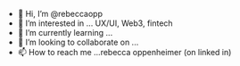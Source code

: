 - 👋 Hi, I’m @rebeccaopp
- 👀 I’m interested in ... UX/UI, Web3, fintech
- 🌱 I’m currently learning ...
- 💞️ I’m looking to collaborate on ...
- 📫 How to reach me ...rebecca oppenheimer (on linked in)

<!---
rebeccaopp/rebeccaopp is a ✨ special ✨ repository because its `README.md` (this file) appears on your GitHub profile.
You can click the Preview link to take a look at your changes.
--->
